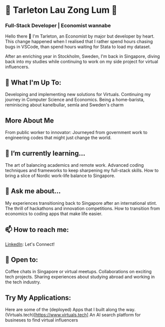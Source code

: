# 🌟 Tarleton Lau Zong Lum 🌟
### Full-Stack Developer | Economist wannabe
Hello there 👋 I'm Tarleton, an Economist by major but developer by heart. This change happened when I realised that I rather spend hours chasing bugs in VSCode, than spend hours waiting for Stata to load my dataset.

After an enriching year in Stockholm, Sweden, I'm back in Singapore, diving back into my studies while continuing to work on my side project for virtual influencers.

## 🚀 What I'm Up To:
Developing and implementing new solutions for Virtuals.
Continuing my journey in Computer Science and Economics.
Being a home-barista, reminiscing about kanelbullar, semla and Sweden's charm

## More About Me
From public worker to innovator: Journeyed from government work to engineering codes that might just change the world.


## 🌱 I’m currently learning...
The art of balancing academics and remote work.
Advanced coding techniques and frameworks to keep sharpening my full-stack skills.
How to bring a slice of Nordic work-life balance to Singapore.

## 💬 Ask me about...
My experiences transitioning back to Singapore after an international stint.
The thrill of hackathons and innovation competitions.
How to transition from economics to coding apps that make life easier.

## 📫 How to reach me:
[LinkedIn](https://www.linkedin.com/in/tarleton-lau-884a694b/): Let's Connect!

## 🤝 Open to:
Coffee chats in Singapore or virtual meetups.
Collaborations on exciting tech projects.
Sharing experiences about studying abroad and working in the tech industry.

## Try My Applications:
Here are some of the (deployed) Apps that I built along the way.
(Virtuals.tech)[https://www.virtuals.tech] An AI search platform for busineses to find virtual influencers
